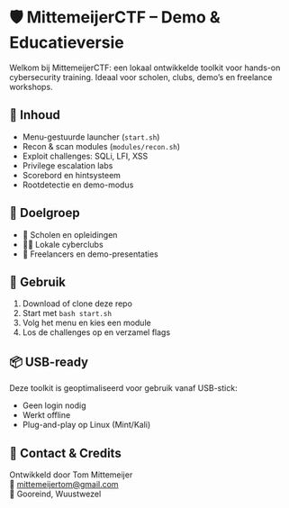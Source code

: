 # 🛡️ MittemeijerCTF – Demo & Educatieversie

Welkom bij MittemeijerCTF: een lokaal ontwikkelde toolkit voor hands-on cybersecurity training. Ideaal voor scholen, clubs, demo’s en freelance workshops.

## 🔧 Inhoud

- Menu-gestuurde launcher (`start.sh`)
- Recon & scan modules (`modules/recon.sh`)
- Exploit challenges: SQLi, LFI, XSS
- Privilege escalation labs
- Scorebord en hintsysteem
- Rootdetectie en demo-modus

## 🧠 Doelgroep

- 🏫 Scholen en opleidingen
- 🧑‍💻 Lokale cyberclubs
- 🎤 Freelancers en demo-presentaties

## 🚀 Gebruik

1. Download of clone deze repo
2. Start met `bash start.sh`
3. Volg het menu en kies een module
4. Los de challenges op en verzamel flags

## 📦 USB-ready

Deze toolkit is geoptimaliseerd voor gebruik vanaf USB-stick:
- Geen login nodig
- Werkt offline
- Plug-and-play op Linux (Mint/Kali)

## 📣 Contact & Credits

Ontwikkeld door Tom Mittemeijer  
📧 mittemeijertom@gmail.com  
📍 Gooreind, Wuustwezel
